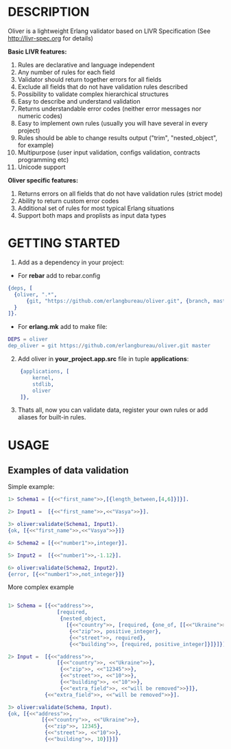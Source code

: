 # DESCRIPTION

Oliver is a lightweight Erlang validator based on LIVR Specification (See http://livr-spec.org for details)

**Basic LIVR features:**

1. Rules are declarative and language independent
2. Any number of rules for each field
3. Validator should return together errors for all fields
4. Exclude all fields that do not have validation rules described
5. Possibility to validate complex hierarchical structures
6. Easy to describe and understand validation
7. Returns understandable error codes (neither error messages nor numeric codes)
8. Easy to implement own rules (usually you will have several in every project)
9. Rules should be able to change results output ("trim", "nested_object", for example)
10. Multipurpose (user input validation, configs validation, contracts programming etc)
11. Unicode support

**Oliver specific features:**
1. Returns errors on all fields that do not have validation rules (strict mode)
2. Ability to return custom error codes
3. Additional set of rules for most typical Erlang situations
4. Support both maps and proplists as input data types


# GETTING STARTED
1. Add as a dependency in your project:
  * For **rebar** add to rebar.config
  ```erl
{deps, [
    {oliver, ".*",
        {git, "https://github.com/erlangbureau/oliver.git", {branch, master}}
    }
]}.
```

  * For **erlang.mk** add to make file:
```erl
DEPS = oliver
dep_oliver = git https://github.com/erlangbureau/oliver.git master
```

2. Add oliver in **your_project.app.src** file in tuple **applications**:
```erl
    {applications, [
        kernel,
        stdlib,
        oliver
    ]},
```
3. Thats all, now you can validate data, register your own rules or add aliases for built-in rules.

# USAGE
## Examples of data validation

Simple example:
```erl
1> Schema1 = [{<<"first_name">>,[{length_between,[4,6]}]}].

2> Input1 =  [{<<"first_name">>,<<"Vasya">>}].

3> oliver:validate(Schema1, Input1).
{ok, [{<<"first_name">>,<<"Vasya">>}]}

4> Schema2 = [{<<"number1">>,integer}].

5> Input2 =  [{<<"number1">>,-1.12}].

6> oliver:validate(Schema2, Input2).
{error, [{<<"number1">>,not_integer}]}
```
More complex example
```erl

1> Schema = [{<<"address">>,
                [required,
                 {nested_object,
                   [{<<"country">>, [required, {one_of, [[<<"Ukraine">>, <<"USA">>]]}]},
                    {<<"zip">>, positive_integer},
                    {<<"street">>, required},
                    {<<"building">>, [required, positive_integer]}]}]}].

2> Input =  [{<<"address">>,
                [{<<"country">>, <<"Ukraine">>},
                 {<<"zip">>, <<"12345">>},
                 {<<"street">>, <<"10">>},
                 {<<"building">>, <<"10">>},
                 {<<"extra_field">>, <<"will be removed">>}]},
            {<<"extra_field">>, <<"will be removed">>}].

3> oliver:validate(Schema, Input).
{ok, [{<<"address">>,
           [{<<"country">>, <<"Ukraine">>},
            {<<"zip">>, 12345},
            {<<"street">>, <<"10">>},
            {<<"building">>, 10}]}]}
```
